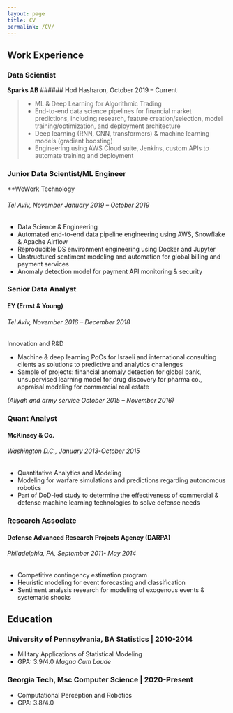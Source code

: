 ```yaml
---
layout: page
title: CV
permalink: /CV/
---
```

## **Work Experience**

### Data Scientist
**Sparks AB** ###### Hod Hasharon, October 2019 – Current
>- ML & Deep Learning for Algorithmic Trading
>- End-to-end data science pipelines for financial market predictions, including research, feature creation/selection, model training/optimization, and deployment architecture
>- Deep learning (RNN, CNN, transformers) & machine learning models (gradient boosting)
>- Engineering using AWS Cloud suite, Jenkins, custom APIs to automate training and deployment

### Junior Data Scientist/ML Engineer
**WeWork Technology
###### Tel Aviv, November January 2019 – October 2019
- Data Science & Engineering
- Automated end-to-end data pipeline engineering using AWS, Snowflake & Apache Airflow
- Reproducible DS environment engineering using Docker and Jupyter
- Unstructured sentiment modeling and automation for global billing and payment services
- Anomaly detection model for payment API monitoring & security

### Senior Data Analyst 
#### **EY (Ernst & Young)**
###### Tel Aviv, November 2016 – December 2018
Innovation and R&D
- Machine & deep learning PoCs for Israeli and international consulting clients as solutions to predictive and analytics challenges
- Sample of projects: financial anomaly detection for global bank, unsupervised learning model for drug discovery for pharma co., appraisal modeling for commercial real estate

*(Aliyah and army service October 2015 – November 2016)*

### Quant Analyst 
#### **McKinsey & Co.**
###### Washington D.C., January 2013-October 2015
- Quantitative Analytics and Modeling
- Modeling for warfare simulations and predictions regarding autonomous robotics
- Part of DoD-led study to determine the effectiveness of commercial & defense machine learning technologies to solve defense needs

### Research Associate
#### **Defense Advanced Research Projects Agency (DARPA)**
###### Philadelphia, PA, September 2011- May 2014
- Competitive contingency estimation program
- Heuristic modeling for event forecasting and classification
- Sentiment analysis research for modeling of exogenous events & systematic shocks

## **Education**

### **University of Pennsylvania**, BA Statistics | 2010-2014
- Military Applications of Statistical Modeling
- GPA: 3.9/4.0 *Magna Cum Laude*

### **Georgia Tech**, Msc Computer Science | 2020-Present
- Computational Perception and Robotics
- GPA: 3.8/4.0
